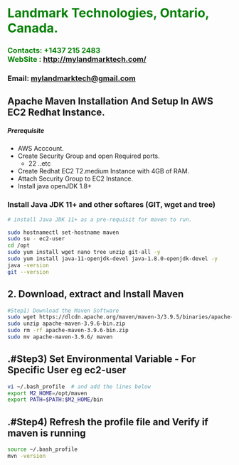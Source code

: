 #  **<span style="color:green">Landmark Technologies, Ontario, Canada.</span>**
### **<span style="color:green">Contacts: +1437 215 2483<br> WebSite : <http://mylandmarktech.com/></span>**
### **Email: mylandmarktech@gmail.com**



## Apache Maven Installation And Setup In AWS EC2 Redhat Instance.
##### Prerequisite
+ AWS Acccount.
+ Create Security Group and open Required ports.
   + 22 ..etc
+ Create Redhat EC2 T2.medium Instance with 4GB of RAM.
+ Attach Security Group to EC2 Instance.
+ Install java openJDK 1.8+

### Install Java JDK 11+  and other softares (GIT, wget and tree)

``` sh
# install Java JDK 11+ as a pre-requisit for maven to run.

sudo hostnamectl set-hostname maven
sudo su - ec2-user
cd /opt
sudo yum install wget nano tree unzip git-all -y
sudo yum install java-11-openjdk-devel java-1.8.0-openjdk-devel -y
java -version
git --version
```

## 2. Download, extract and Install Maven
``` sh
#Step1) Download the Maven Software
sudo wget https://dlcdn.apache.org/maven/maven-3/3.9.5/binaries/apache-maven-3.9.5-bin.zip
sudo unzip apache-maven-3.9.6-bin.zip
sudo rm -rf apache-maven-3.9.6-bin.zip
sudo mv apache-maven-3.9.6/ maven
```
## .#Step3) Set Environmental Variable  - For Specific User eg ec2-user
``` sh
vi ~/.bash_profile  # and add the lines below
export M2_HOME=/opt/maven
export PATH=$PATH:$M2_HOME/bin
```
## .#Step4) Refresh the profile file and Verify if maven is running
```sh
source ~/.bash_profile
mvn -version
```

